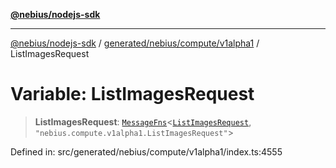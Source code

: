 [**@nebius/nodejs-sdk**](../../../../../README.md)

---

[@nebius/nodejs-sdk](../../../../../README.md) / [generated/nebius/compute/v1alpha1](../README.md) / ListImagesRequest

# Variable: ListImagesRequest

> **ListImagesRequest**: [`MessageFns`](../../../../../runtime/protos/core/interfaces/MessageFns.md)\<[`ListImagesRequest`](../interfaces/ListImagesRequest.md), `"nebius.compute.v1alpha1.ListImagesRequest"`\>

Defined in: src/generated/nebius/compute/v1alpha1/index.ts:4555
